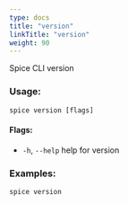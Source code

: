 ```yaml
---
type: docs
title: "version"
linkTitle: "version"
weight: 90
---
```

Spice CLI version

### Usage:
```shell 
spice version [flags]
```

#### Flags:
  - `-h`, `--help`   help for version

### Examples:
```shell
spice version
```